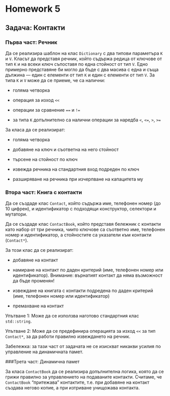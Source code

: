 # Homework 5

## Задача: Контакти

### Първа част: Речник

Да се реализира шаблон на клас `Dictionary` с два типови параметъра `K` и `V`. 
Класът да представя речник, който съдържа редица от ключове от тип `K` и на всеки ключ съпоставя по една стойност от тип `V`. 
Едно примерно представяне би могло да бъде с два масива с една и съща дължина — един с елементи от тип `K` и един с елементи от тип `V`. 
За типа `K` и `V` може да се приеме, че са налични:

*    голяма четворка

*    операция за изход `<<`

*    операции за сравнение `==` и `!=`

*    за типа `К` допълнително са налични операции за наредба `<`, `<=`, `>`, `>=`


За класа да се реализират:

*    голяма четворка

*    добавяне на ключ и съответна на него стойност

*    търсене на стойност по ключ

*    извежда речника на стандартния вход подреден по ключ

*    разширяване на речника при изчерпване на капацитета му

### Втора част: Книга с контакти

Да се създаде клас `Contact`, който съдържа име, телефонен номер (до 10 цифрен), и идентификатор с подходящи конструктор, селектори и мутатори.

Да се създаде клас `ContactBook`, който представя бележник с контакти като набор от три речника, чиито ключове са съответно име, 
телефонен номер и идентификатор, а стойностите са указатели към контакти (`Contact*`).

За този клас да се реализират:

*    добавяне на контакт

*    намиране на контакт по даден критерий (име, телефонен номер или идентификатор). Внимание: върнатият контакт да няма възможност да бъде променян!

*    извеждане на книгата с контакти подредена по даден критерий  (име, телефонен номер или идентификатор)

*    премахване на контакт


Упътване 1: Може да се използва наготово стандартния клас `std::string`.

Упътване 2: Може да се предефинира операцията за изход `<<` за тип `Contact*`, за да работи правилно извеждането на речник.

Забележка: за тази част от задачата не се изискват никакви усилия по управление на динамичната памет.

###Трета част: Динамична памет

За класа `ContactBook` да се реализира допълнителна логика, която да се грижи правилно за управлението на подаваните контакти. 
Считаме, че `ContactBook` “притежава” контактите, т.е. при добавяне на контакт създава негово копие, а при изтриване унищожава контакта.
